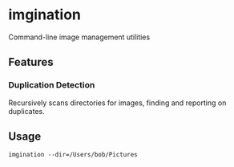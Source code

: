 # imgination
Command-line image management utilities

## Features

### Duplication Detection

Recursively scans directories for images, finding and reporting on duplicates.

## Usage
`imgination --dir=/Users/bob/Pictures`
